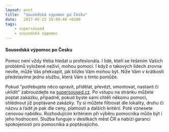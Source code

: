 ```yaml
---
layout: post
title:  "Sousedská výpomoc po Česku"
date:   2017-05-22 19:09:48 +0100
tags: 
    - supersoused
    - sousedská výpomoc
---
```


#### Sousedská výpomoc po Česku

Pomoc není vždy třeba hledat u profesionála. I lidé, kteří se řešením Vašich problémů vyložené neživí, mohou pomoci. I když o takových lidech zrovna nevíte, může Vás překvapit, jak blízko Vám mohou být. Níže Vám v krátkosti představíme jednu službu, která Vám s tímto pomůže.

Pokud "potřebujete něco opravit, přidělat, převézt, smontovat, nastavit či uklidit" zabrouzdejte na [supersoused.cz](https://www.supersoused.cz/). Po vstupu na stránku můžete poptat zakázku, případně, pokud byste sami chtěli někomu pomoci, shlédnout již poptávané zakázky.  Ty si můžete filtrovat dle lokality, druhu či názvu a řadit je pak dle ceny, platnosti a dalších kritérií. Poté vznesete cenovou nabídku. Rozhodujícím kritériem při výběru pomocníka může být i jeho hodnocení. Služba funguje v desítkách měst ČR a nabízí garanci spokojenosti pro pomocníka a poptávajícího.